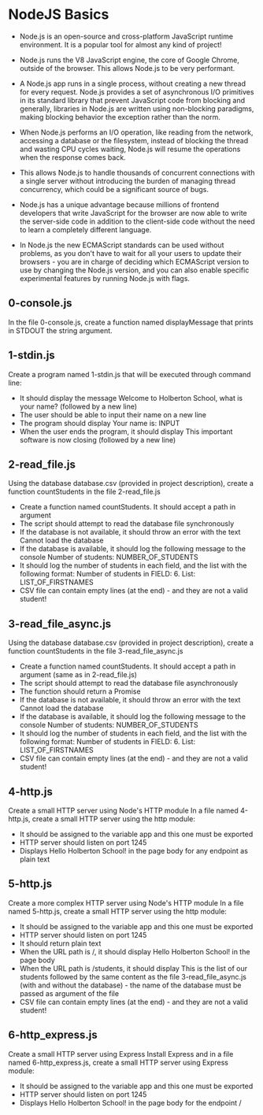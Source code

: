 # NodeJS Basics
- Node.js is an open-source and cross-platform JavaScript runtime environment. It is a popular tool for almost any kind of project!

- Node.js runs the V8 JavaScript engine, the core of Google Chrome, outside of the browser. This allows Node.js to be very performant.

- A Node.js app runs in a single process, without creating a new thread for every request. Node.js provides a set of asynchronous I/O primitives in its standard library that prevent JavaScript code from blocking and generally, libraries in Node.js are written using non-blocking paradigms, making blocking behavior the exception rather than the norm.

- When Node.js performs an I/O operation, like reading from the network, accessing a database or the filesystem, instead of blocking the thread and wasting CPU cycles waiting, Node.js will resume the operations when the response comes back.

- This allows Node.js to handle thousands of concurrent connections with a single server without introducing the burden of managing thread concurrency, which could be a significant source of bugs.

- Node.js has a unique advantage because millions of frontend developers that write JavaScript for the browser are now able to write the server-side code in addition to the client-side code without the need to learn a completely different language.

- In Node.js the new ECMAScript standards can be used without problems, as you don't have to wait for all your users to update their browsers - you are in charge of deciding which ECMAScript version to use by changing the Node.js version, and you can also enable specific experimental features by running Node.js with flags.
## 0-console.js
In the file 0-console.js, create a function named displayMessage that prints in STDOUT the string argument.
## 1-stdin.js
Create a program named 1-stdin.js that will be executed through command line:

- It should display the message Welcome to Holberton School, what is your name? (followed by a new line)
- The user should be able to input their name on a new line
- The program should display Your name is: INPUT
- When the user ends the program, it should display This important software is now closing (followed by a new line)
## 2-read_file.js
Using the database database.csv (provided in project description), create a function countStudents in the file 2-read_file.js

- Create a function named countStudents. It should accept a path in argument
- The script should attempt to read the database file synchronously
- If the database is not available, it should throw an error with the text Cannot load the database
- If the database is available, it should log the following message to the console Number of students: NUMBER_OF_STUDENTS
- It should log the number of students in each field, and the list with the following format: Number of students in FIELD: 6. List: LIST_OF_FIRSTNAMES
- CSV file can contain empty lines (at the end) - and they are not a valid student!
## 3-read_file_async.js
Using the database database.csv (provided in project description), create a function countStudents in the file 3-read_file_async.js

- Create a function named countStudents. It should accept a path in argument (same as in 2-read_file.js)
- The script should attempt to read the database file asynchronously
- The function should return a Promise
- If the database is not available, it should throw an error with the text Cannot load the database
- If the database is available, it should log the following message to the console Number of students: NUMBER_OF_STUDENTS
- It should log the number of students in each field, and the list with the following format: Number of students in FIELD: 6. List: LIST_OF_FIRSTNAMES
- CSV file can contain empty lines (at the end) - and they are not a valid student!
## 4-http.js
Create a small HTTP server using Node's HTTP module 
In a file named 4-http.js, create a small HTTP server using the http module:

- It should be assigned to the variable app and this one must be exported
- HTTP server should listen on port 1245
- Displays Hello Holberton School! in the page body for any endpoint as plain text
## 5-http.js
Create a more complex HTTP server using Node's HTTP module
In a file named 5-http.js, create a small HTTP server using the http module:

- It should be assigned to the variable app and this one must be exported
- HTTP server should listen on port 1245
- It should return plain text
- When the URL path is /, it should display Hello Holberton School! in the page body
- When the URL path is /students, it should display This is the list of our students followed by the same content as the file 3-read_file_async.js (with and without the database) - the name of the database must be passed as argument of the file
- CSV file can contain empty lines (at the end) - and they are not a valid student!
## 6-http_express.js
Create a small HTTP server using Express
Install Express and in a file named 6-http_express.js, create a small HTTP server using Express module:

- It should be assigned to the variable app and this one must be exported
- HTTP server should listen on port 1245
- Displays Hello Holberton School! in the page body for the endpoint /

